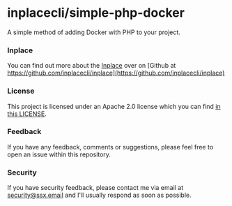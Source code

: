 # inplacecli/simple-php-docker
A simple method of adding Docker with PHP to your project.


### Inplace
You can find out more about the [Inplace](https://github.com/inplacecli/inplace)
over on [Github at https://github.com/inplacecli/inplace](https://github.com/inplacecli/inplace)


### License
This project is licensed under an Apache 2.0 license which you can find
[in this LICENSE](https://github.com/inplacecli/inplace/blob/master/LICENSE).


### Feedback
If you have any feedback, comments or suggestions, please feel free to open an
issue within this repository.


### Security
If you have security feedback, please contact me via email at
[security@ssx.email](security@ssx.email) and I'll usually respond as soon as possible.
